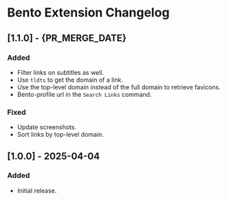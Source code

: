 # Bento Extension Changelog

## [1.1.0] - {PR_MERGE_DATE}

### Added

- Filter links on subtitles as well.
- Use `tldts` to get the domain of a link.
- Use the top-level domain instead of the full domain to retrieve favicons.
- Bento-profile url in the `Search Links` command.

### Fixed

- Update screenshots.
- Sort links by top-level domain.

## [1.0.0] - 2025-04-04

### Added

- Initial release.
